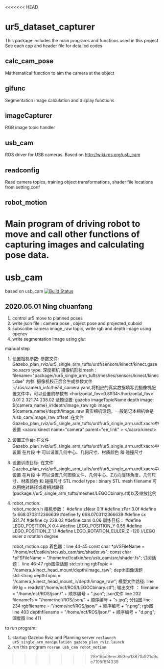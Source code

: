 <<<<<<< HEAD
# ur5_dataset_capturer
This package includes the main programs and functions used in this project
See each cpp and header file for detailed codes
## calc_cam_pose
Mathematical function to aim the camera at the object
## glfunc
Segmentation image calculation and display functions
## imageCapturer
RGB image topic handler
## usb_cam
ROS driver for USB cameras. Based on http://wiki.ros.org/usb_cam
## readconfig
Read camera topics, training object transformations, shader file locations from setting.conf
## robot_motion
Main program of driving robot to move and call other functions of capturing images and calculating pose data.
=======

# usb_cam
  based on usb_cam [![Build Status](https://api.travis-ci.org/bosch-ros-pkg/usb_cam.png)](https://travis-ci.org/bosch-ros-pkg/usb_cam)


## 2020.05.01 Ning chuanfang
1. control ur5 move to planned poses
2. write json file : camera pose , object pose and projected_cuboid
3. subscribe camera image_raw topic, write rgb and depth image using opencv
4. write segmentation image using glut


manual
step 
 1. 设置相机参数:
   参数文件: Gazebo_plan_rviz/ur5_single_arm_tufts/urdf/sensors/kinect/kinect.gazebo.xacro
   type: 深度相机 <sensor name="${name}_camera" type="depth" >
         摄像机形状mesh : filename="package://ur5_single_arm_tufts/meshes/sensors/kinect/kinect.dae"
   内参:  摄像机校正后会生成参数文件  ~/.ros/camera_info/head_camera.yaml,将相应的真实数据填写到摄像机配置文件中，可以设置的参数有
        <horizontal_fov>0.8934</horizontal_fov>  
        <near>0.01</near>
        <far>2</far>
        <Cx>321.74</Cx>
        <Cy>238.02</Cy>
   话题设置: gazebo imageTopicName
            depth image: ${camera_name}_ir/depth/image_raw
            rgb image:  ${camera_name}/depth/image_raw 
          真实相机话题，一般笔记本相机会是 /usb_cam/image_raw
   offset :在文件 Gazebo_plan_rviz/ur5_single_arm_tufts/urdf/ur5_single_arm.urdf.xacro中设置
          <xacro:kinect name="camera" parent="ee_link" >
            <origin xyz="0.06 0.0 0.00" rpy="0.0 0.00 0.00" />
          </xacro:kinect>
 2. 设置工作台:
    在文件 Gazebo_plan_rviz/ur5_single_arm_tufts/urdf/ur5_single_arm.urdf.xacro中设置
    在片段 <link name="table">中
      可以设置几何中心、几何尺寸、材质颜色 和 碰撞尺寸

 3. 设置训练目标:
    在文件 Gazebo_plan_rviz/ur5_single_arm_tufts/urdf/ur5_single_arm.urdf.xacro中设置
    在片段 <link name="block">中
      可以设置几何图像文件、几何中心、Z方向旋转角度、几何尺寸、材质颜色 和 碰撞尺寸
    STL model type : binary STL
    mesh filename 可以用绝对路径或者相对路径(package://ur5_single_arm_tufts/meshes/LEGOCbinary.stl)以及缩放比例

4. robot_motion:  
    robot_motion.h 
      相机参数：
        #define zNear 0.1f
        #define zFar 3.0f
        #define fx 668.0703112366639
        #define fy 668.0703112366639
        #define cx 321.74
        #define cy 238.02
        #define caml 0.06
      训练目标：
        #define LEGO_POSITION_X 0.4
        #define LEGO_POSITION_Y 0.55
        #define LEGO_POSITION_Z 1.1
        #define LEGO_ROTATION_EULER_Z -120 //LEGO euler z rotation degree

    robot_motion.cpp
      着色器：line 44-45
        const char *pVSFileName = "/home/ncf/catkin/src/usb_cam/src/shader.vs";
        const char *pFSFileName = "/home/ncf/catkin/src/usb_cam/src/shader.fs";
      订阅话题： line 46-47
        rgb图像话题 std::string rgbTopic = "/camera_kinect_head_mount/depth/image_raw";
        depth图像话题 std::string depthTopic = "/camera_kinect_head_mount_ir/depth/image_raw";
      模型文件路径: line 69
        lg = readstl("/home/ncf/ROS/LEGOCbinary.stl");
      输出文件 ：
        filename = "/home/ncf/ROS/json/" + 顺序编号 + ".json";   json文件 line 232
        filename1s = "/home/ncf/ROS/json/" + 顺序编号 + "s.jpg"; 分段图  line 234
        rgbfilename = "/home/ncf/ROS/json/" + 顺序编号 + "r.png";  rgb图 line 403
        depthfilename = "/home/ncf/ROS/json/" + 顺序编号 + "d.png"; 深度图 line 411

to run program:
1. startup Gazebo Rviz and Planning server
`roslaunch ur5_single_arm_manipulation gazebo_plan_rviz.launch`
2. run this program
`rosrun usb_cam robot_motion`


>>>>>>> 28e165c9eec863ea1387fb921c9ce7195f8f4339


